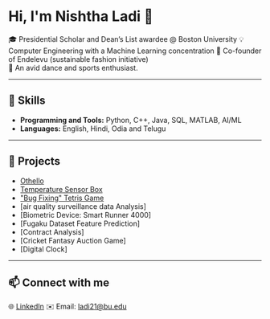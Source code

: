 # Hi, I'm Nishtha Ladi 👋

🎓 Presidential Scholar and Dean’s List awardee @ Boston University
💡 Computer Engineering with a Machine Learning concentration
🌱 Co-founder of Endelevu (sustainable fashion initiative)  
💃 An avid dance and sports enthusiast.

---

## 🔹 Skills
- **Programming and Tools:** Python, C++, Java, SQL, MATLAB, AI/ML
- **Languages:** English, Hindi, Odia and Telugu
---

## 🔹 Projects
- [Othello](https://github.com/yourusername/stock-forecasting)
- [Temperature Sensor Box](https://github.com/yourusername/ocr-validation)
- ["Bug Fixing" Tetris Game](https://github.com/yourusername/cricket-fantasy-auction)
- [air quality surveillance data Analysis]
- [Biometric Device: Smart Runner 4000]
- [Fugaku Dataset Feature Prediction]
- [Contract Analysis]
- [Cricket Fantasy Auction Game]
- [Digital Clock]

---

## 📫 Connect with me
🌐 [LinkedIn](https://www.linkedin.com/in/nishtha-ladi-005232318) 
✉️ Email: ladi21@bu.edu    
